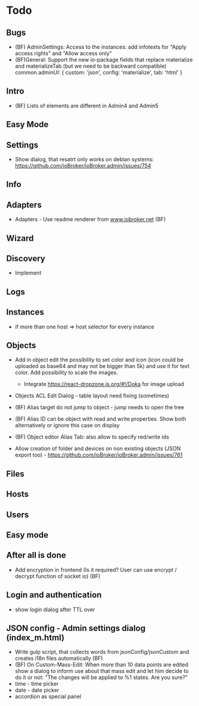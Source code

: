 # Todo

## Bugs
<!-- - Ask "Discard data?" if instance config not saved for json config -->

- (BF) AdminSettings: Access to the instances: add infotexts for "Apply access rights" and "Allow access only"
- (BF)General: Support the new io-package fields that replace materialize and materializeTab (but we need to be backward compatible)
  common.adminUI: {
  custom: 'json',
  config: 'materialize',
  tab: 'html'
  }

## Intro
- (BF) Lists of elements are different in Admin4 and Admin5

## Easy Mode

## Settings
- Show dialog, that resatrt only works on debian systems: https://github.com/ioBroker/ioBroker.admin/issues/754
  
## Info

## Adapters
- Adapters - Use readme renderer from www.iobroker.net (BF)
<!-- - Text color: https://github.com/ioBroker/ioBroker.admin/issues/772 -->

## Wizard
<!-- - Settings: Map position not shown initially, change save button to primary
  system.config => common.licenseConfirmed = false -->

## Discovery
- Implement

## Logs
<!-- * When entering Message filter show clear button -->

## Instances
- if more than one host => host selector for every instance
<!-- - safari: https://github.com/ioBroker/ioBroker.admin/issues/746 -->
<!-- - By too long names make a layout better: https://github.com/ioBroker/ioBroker.admin/issues/759 -->


## Objects
- Add in object edit the possibility to set color and icon (icon could be uploaded as base64 and may not be bigger than 5k) and use it for text color. Add possibility to scale the images.
  - Integrate https://react-dropzone.js.org/#!/Doka for image upload

- Objects ACL Edit Dialog - table layout need fixing (sometimes)

- (BF) Alias target do not jump to object - jump needs to open the tree
- (BF) Alias ID can be object with read and write properties. Show both alternatively or ignore this case on display
- (BF) Object editor Alias Tab: also allow to specify red/write ids

- Allow creation of folder and devices on non existing objects (JSON export too) - https://github.com/ioBroker/ioBroker.admin/issues/761

## Files

## Hosts
<!-- - Add Notifications button with "bubble" to hosts list and allow open Notification dialog per host if something is there. Gray button out if no notifications exist for that host -->

## Users

## Easy mode
<!-- - Back button for tabs -->
<!-- - https://github.com/ioBroker/ioBroker.admin/issues/756 -->

## After all is done
- Add encryption in frontend (Is it required? User can use encrypt / decrypt function of socket io) (BF)

## Login and authentication
- show login dialog after TTL over

## JSON config - Admin settings dialog (index_m.html)
- Write gulp script, that collects words from jsonConfig/jsonCustom and creates i18n files automatically (BF)
- (BF) On Custom-Mass-Edit: When more than 10 data points are edited show a dialog to inform use about that mass edit and let him decide to do it or not: "The changes will be applied to %1 states. Are you sure?"
- time - time picker
- date - date picker
- accordion as special panel 